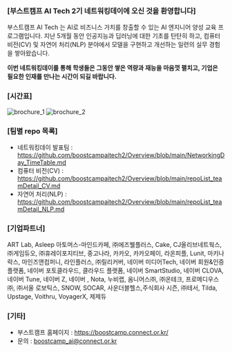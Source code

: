
### [부스트캠프 AI Tech 2기 네트워킹데이에 오신 것을 환영합니다]

부스트캠프 AI Tech 는 AI로 비즈니스 가치를 창출할 수 있는 AI 엔지니어 양성 교육 프로그램입니다. 지난 5개월 동안 인공지능과 딥러닝에 대한 기초를 탄탄히 하고, 컴퓨터 비전(CV) 및 자연어 처리(NLP) 분야에서 모델을 구현하고 개선하는 일련의 실무 경험을 쌓아왔습니다. 

__이번 네트워킹데이를 통해 학생들은 그동안 쌓은 역량과 재능을 마음껏 펼치고, 기업은 필요한 인재를 만나는 시간이 되길 바랍니다.__

### [시간표]

![brochure_1](https://user-images.githubusercontent.com/50396533/147172202-140d9c8d-6e36-4c89-b426-0351f1a7ded1.JPG)
![brochure_2](https://user-images.githubusercontent.com/50396533/147172234-da1328dd-8de8-4502-8891-2416e5d70d04.JPG)


### [팀별 repo 목록] 
* 네트워킹데이 발표팀 : https://github.com/boostcampaitech2/Overview/blob/main/NetworkingDay_TimeTable.md
* 컴퓨터 비전(CV) : https://github.com/boostcampaitech2/Overview/blob/main/repoList_teamDetail_CV.md
* 자연어 처리(NLP) : https://github.com/boostcampaitech2/Overview/blob/main/repoList_teamDetail_NLP.md

### [기업파트너]
ART Lab, Asleep 아토머스-마인드카페, ㈜에즈웰플러스, Cake, CJ올리브네트웍스, ㈜게임듀오, ㈜휴레이포지티브, 중고나라, 카카오, 카카오페이, 라온피플, Lunit, 마키나락스, 마인즈앤컴퍼니, 라인플러스, ㈜릴리커버, 네이버 미디어Tech, 네이버 회원&인증플랫폼, 네이버 포토클라우드, 클라우드 플랫폼, 네이버 SmartStudio, 네이버 CLOVA, 네이버 Tune, 네이버 Z, 네이버 , Nota, 누비랩, 옴니어스㈜, ㈜온테크, 프로메디우스㈜, ㈜서울 로보틱스, SNOW, SOCAR, 사운더블헬스,주식회사 시즌, ㈜테서, Tilda, Upstage, Voithru, VoyagerX, 제제듀

### [기타]
* 부스트캠프 홈페이지 : https://boostcamp.connect.or.kr/
* 문의 : boostcamp_ai@connect.or.kr 

